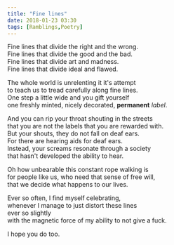 ```yaml
---
title: "Fine lines"
date: 2018-01-23 03:30
tags: [Ramblings,Poetry]
---
```


Fine lines that divide the right and the wrong.  
Fine lines that divide the good and the bad.  
Fine lines that divide art and madness.  
Fine lines that divide ideal and flawed.  

The whole world is unrelenting it it's attempt  
to teach us to tread carefully along fine lines.  
One step a little wide and you gift yourself  
one freshly minted, nicely decorated, **permanent** *label*.  
 
And you can rip your throat shouting in the streets  
that you are not the labels that you are rewarded with.  
But your shouts, they do not fall on deaf ears.  
For there are hearing aids for deaf ears.  
Instead, your screams resonate through a society  
that hasn't developed the ability to hear.  

Oh how unbearable this constant rope walking is  
for people like us, who need that sense of free will,  
that we decide what happens to our lives.  

Ever so often, I find myself celebrating,  
whenever I manage to just distort these lines  
ever so slightly  
with the magnetic force of my ability to not give a fuck.  

I hope you do too.  
